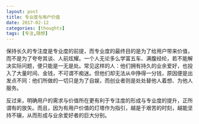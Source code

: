 ```yaml
---
layout: post
title: 专业度与用户价值
date: 2017-02-12
categories: [thoughts]
tags: [专注,随想]
---
```


保持长久的专注度是专业度的前提，而专业度的最终目的是为了给用户带来价值，而不是为了夸夸其谈、人前炫耀。一个人无论多么学富五车、满腹经纶，若不能解决实际问题，便只能是一无是处。常见这样的人：他们拥有持久的业余爱好，也投入了大量时间、金钱，不可谓不痴迷。但他们却无法从中挣得一分钱，原因便是出发点不同：他们所做的一切只是为了自娱，而创业者则是处处替他人着想、为他人服务。

反过来，明确用户的需求与价值所在更有利于专注度的形成与专业度的提升，正所谓有的放矢。而且，因为有用户价值的灯塔作为指引，越是于艰苦的时刻，越能坚持不辍，从而形成与业余爱好者的巨大分别。
